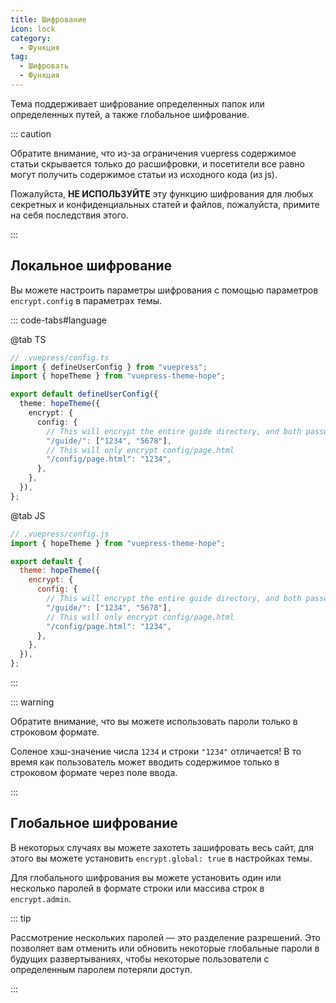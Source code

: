 ```yaml
---
title: Шифрование
icon: lock
category:
  - Функция
tag:
  - Шифровать
  - Функция
---
```


Тема поддерживает шифрование определенных папок или определенных путей, а также глобальное шифрование.

::: caution

Обратите внимание, что из-за ограничения vuepress содержимое статьи скрывается только до расшифровки, и посетители все равно могут получить содержимое статьи из исходного кода (из js).

Пожалуйста, **НЕ ИСПОЛЬЗУЙТЕ** эту функцию шифрования для любых секретных и конфиденциальных статей и файлов, пожалуйста, примите на себя последствия этого.

:::

<!-- more -->

## Локальное шифрование

Вы можете настроить параметры шифрования с помощью параметров `encrypt.config` в параметрах темы.

::: code-tabs#language

@tab TS

```ts
// .vuepress/config.ts
import { defineUserConfig } from "vuepress";
import { hopeTheme } from "vuepress-theme-hope";

export default defineUserConfig({
  theme: hopeTheme({
    encrypt: {
      config: {
        // This will encrypt the entire guide directory, and both passwords are available
        "/guide/": ["1234", "5678"],
        // This will only encrypt config/page.html
        "/config/page.html": "1234",
      },
    },
  }),
};
```

@tab JS

```js
// .vuepress/config.js
import { hopeTheme } from "vuepress-theme-hope";

export default {
  theme: hopeTheme({
    encrypt: {
      config: {
        // This will encrypt the entire guide directory, and both passwords are available
        "/guide/": ["1234", "5678"],
        // This will only encrypt config/page.html
        "/config/page.html": "1234",
      },
    },
  }),
};
```

:::

::: warning

Обратите внимание, что вы можете использовать пароли только в строковом формате.

Соленое хэш-значение числа `1234` и строки `"1234"` отличается! В то время как пользователь может вводить содержимое только в строковом формате через поле ввода.

:::

## Глобальное шифрование

В некоторых случаях вы можете захотеть зашифровать весь сайт, для этого вы можете установить `encrypt.global: true` в настройках темы.

Для глобального шифрования вы можете установить один или несколько паролей в формате строки или массива строк в `encrypt.admin`.

::: tip

Рассмотрение нескольких паролей — это разделение разрешений. Это позволяет вам отменить или обновить некоторые глобальные пароли в будущих развертываниях, чтобы некоторые пользователи с определенным паролем потеряли доступ.

:::
